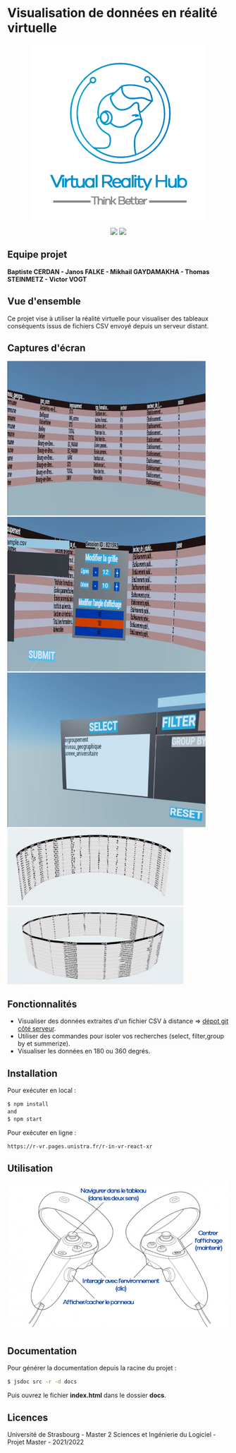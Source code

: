 # Visualisation de données en réalité virtuelle

<p align="center">
  <img src="img/logo-vrhub.png" width="400"><br>
</p>

<p align="center">
  <img src="https://img.shields.io/badge/node-14.17.6-green.svg" />
  <img src="https://img.shields.io/badge/three-0.139.0-critical.svg" />
</p>

## Equipe projet

**Baptiste CERDAN - Janos FALKE - Mikhail GAYDAMAKHA - Thomas STEINMETZ - Victor VOGT**

## Vue d'ensemble

Ce projet vise à utiliser la réalité virtuelle pour visualiser des tableaux conséquents issus de fichiers CSV envoyé depuis un serveur distant. 

## Captures d'écran

<img src="img/tableau.png" width="450" height="350"/>
<img src="img/grid.png" width="450" height="350"/>
<img src="img/select.png" width="450" height="350"/>
<img src="img/180.JPG" width="400" height="175"/>
<img src="img/360.JPG" width="400" height="175"/>

## Fonctionnalités

- Visualiser des données extraites d'un fichier CSV à distance => [dépot git côté serveur](https://git.unistra.fr/r-vr/r-in-vr-server-r). 
- Utiliser des commandes pour isoler vos recherches (select, filter,group by et summerize).
- Visualiser les données en 180 ou 360 degrés.

## Installation

Pour exécuter en local :

```sh
$ npm install
and
$ npm start
```

Pour exécuter en ligne :

```html
https://r-vr.pages.unistra.fr/r-in-vr-react-xr
```

## Utilisation
<p align="center">
  <img src="img/controller.jpg" width="600"><br>
</p>

## Documentation 

Pour générer la documentation depuis la racine du projet :

```sh
$ jsdoc src -r -d docs
```
Puis ouvrez le fichier **index.html** dans le dossier **docs**.

## Licences

Université de Strasbourg - Master 2 Sciences et Ingénierie du Logiciel - Projet Master - 2021/2022
